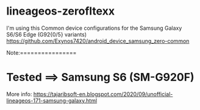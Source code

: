 # lineageos-zerofltexx

I'm using this Common device configurations for the Samsung Galaxy S6/S6 Edge (G92{0/5} variants)
https://github.com/Exynos7420/android_device_samsung_zero-common



Note:================

Tested ==> Samsung S6 (SM-G920F)
====================================

More info:
https://tajaribsoft-en.blogspot.com/2020/09/unofficial-lineageos-171-samsung-galaxy.html
